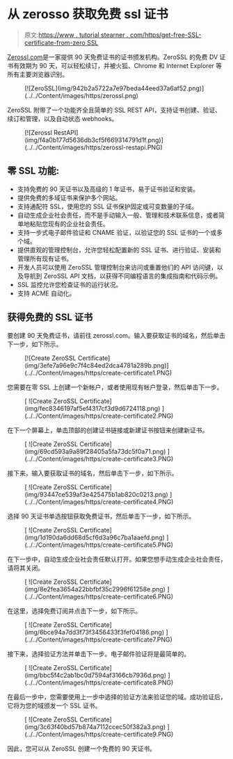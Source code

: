 # 从 zerosso 获取免费 ssl 证书

> 原文:[https://www . tutorial stearner . com/https/get-free-SSL-certificate-from-zero SSL](https://www.tutorialsteacher.com/https/get-free-ssl-certificate-from-zerossl)

[Zerossl.com](https://zerossl.com)是一家提供 90 天免费证书的证书颁发机构。ZeroSSL 的免费 DV 证书有效期为 90 天，可以轻松续订，并被火狐、Chrome 和 Internet Explorer 等所有主要浏览器识别。

<figure>[![ZeroSSL](img/942b2a5722a7e97beda44eed37a6af52.png)](../../Content/images/https/zerossl.png) </figure>

ZeroSSL 附带了一个功能齐全且简单的 SSL REST API，支持证书创建、验证、续订和管理，以及自动状态 webhooks。

<figure>[![Zerossl RestAPI](img/f4a0b177d5636db3cf5f669314791d1f.png)](../../Content/images/https/zerossl-restapi.PNG) </figure>

## 零 SSL 功能:

*   支持免费的 90 天证书以及高级的 1 年证书，易于证书验证和安装。
*   提供免费的多域证书来保护多个网站。
*   支持通配符 SSL，使用您的 SSL 证书保护固定或可变数量的子域。
*   自动生成企业社会责任，而不是手动输入一般、管理和技术联系信息，或者简单地粘贴您现有的企业社会责任。
*   支持一步式电子邮件验证和 CNAME 验证，以验证您的 SSL 证书的一个或多个域。
*   提供直观的管理控制台，允许您轻松配置新的 SSL 证书、进行验证、安装和管理所有现有证书。
*   开发人员可以使用 ZeroSSL 管理控制台来访问或重置他们的 API 访问键，以及导航到 ZeroSSL API 文档，以获得不同编程语言的集成指南和代码示例。
*   SSL 监控允许您检查证书的运行状况。
*   支持 ACME 自动化。

## 获得免费的 SSL 证书

要创建 90 天免费证书，请前往 zerossl.com。输入要获取证书的域名，然后单击下一步，如下所示。

<figure>[![Create ZeroSSL Certificate](img/3efe7a96e9c7f4c84ed2dca4781a289b.png)](../../Content/images/https/create-certificate1.PNG) </figure>

您需要在零 SSL 上创建一个新帐户，或者使用现有帐户登录，然后单击下一步。

<figure>[<picture><source data-srcset="../../Content/images/https/create-certificate2.webp" type="image/webp"> <source data-srcset="../../Content/images/https/create-certificate2.PNG" type="image/png"> ![Create ZeroSSL Certificate](img/fec8346197af5ef4317cf3d9d6724118.png) </picture>](../../Content/images/https/create-certificate2.PNG) </figure>

在下一个屏幕上，单击顶部的创建证书链接或新建证书按钮来创建新证书。

<figure>[<picture><source data-srcset="../../Content/images/https/create-certificate3.webp" type="image/webp"> <source data-srcset="../../Content/images/https/create-certificate3.PNG" type="image/png"> ![Create ZeroSSL Certificate](img/69cd593a9a89f28405a5fa73dc5f0a71.png) </picture>](../../Content/images/https/create-certificate3.PNG) </figure>

接下来，输入要获取证书的域名，然后单击下一步，如下所示。

<figure>[<picture><source data-srcset="../../Content/images/https/create-certificate4.webp" type="image/webp"> <source data-srcset="../../Content/images/https/create-certificate4.PNG" type="image/png"> ![Create ZeroSSL Certificate](img/93447ce539af3e425475b1ab820c0213.png) </picture>](../../Content/images/https/create-certificate4.PNG) </figure>

选择 90 天证书单选按钮获取免费证书，然后单击下一步，如下所示。

<figure>[<picture><source data-srcset="../../Content/images/https/create-certificate5.webp" type="image/webp"> <source data-srcset="../../Content/images/https/create-certificate5.PNG" type="image/png"> ![Create ZeroSSL Certificate](img/1d190da6dd68d5cf6d3a96c7ba1aaefd.png) </picture>](../../Content/images/https/create-certificate5.PNG) </figure>

在下一步中，自动生成企业社会责任默认打开。如果您想手动生成企业社会责任，请将其关闭。

<figure>[<picture><source data-srcset="../../Content/images/https/create-certificate6.webp" type="image/webp"> <source data-srcset="../../Content/images/https/create-certificate6.PNG" type="image/png"> ![Create ZeroSSL Certificate](img/8e2fea3654a22bbfbf35c2996f61258e.png) </picture>](../../Content/images/https/create-certificate6.PNG) </figure>

在这里，选择免费订阅并点击下一步，如下所示。

<figure>[<picture><source data-srcset="../../Content/images/https/create-certificate7.webp" type="image/webp"> <source data-srcset="../../Content/images/https/create-certificate7.PNG" type="image/png"> ![Create ZeroSSL Certificate](img/6bce94a7dd3f73f3456433f3fef04186.png) </picture>](../../Content/images/https/create-certificate7.PNG) </figure>

接下来，选择验证方法并单击下一步。电子邮件验证将是最简单的。

<figure>[<picture><source data-srcset="../../Content/images/https/create-certificate8.webp" type="image/webp"> <source data-srcset="../../Content/images/https/create-certificate8.PNG" type="image/png"> ![Create ZeroSSL Certificate](img/bbc5f4c2ab1bc0d7594af3166cb7936d.png) </picture>](../../Content/images/https/create-certificate8.PNG) </figure>

在最后一步中，您需要使用上一步中选择的验证方法来验证您的域。成功验证后，它将为您的域颁发一个 SSL 证书。

<figure>[<picture><source data-srcset="../../Content/images/https/create-certificate9.webp" type="image/png"> <source data-srcset="../../Content/images/https/create-certificate9.PNG" type="image/png"> ![Create ZeroSSL Certificate](img/3c63f40bd57b874a7112ccec50f382a3.png) </picture>](../../Content/images/https/create-certificate9.PNG) </figure>

因此，您可以从 ZeroSSL 创建一个免费的 90 天证书。